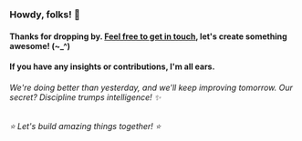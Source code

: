 
###   Howdy, folks! 👋
####    Thanks for dropping by. <a href ="mailto:amicableycot@gmail.com">Feel free to get in touch</a>, let's create something awesome! (~_^)
####     If you have any insights or contributions, I'm all ears.
######       We're doing better than yesterday, and we'll keep improving tomorrow. Our secret? Discipline trumps intelligence! ✨
######         ⭐️ Let's build amazing things together! ⭐️
<!--
- **lewiskirori/lewiskirori** is a ✨ _special_ ✨ repository!
- 🔭 I’m currently working on ...
- 👯 I’m looking to collaborate on ...
- 🤔 I’m looking for help with ...
- 💬 Ask me about ...
- 📫 How to reach me: ...
- 😄 Pronouns: ...
- ⚡ Fun fact: ...
- Avant-garde || forward-looking || progressive || revolutionary || ...
- Allied: in combination || working together with && Skilled craftsmanship allied to advanced technology.
- SOftware ARchitect ASpirant.
- The Future and the Present.
-->                                                     

